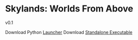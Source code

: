 # Skylands: Worlds From Above
v0.1
 
Download Python [Launcher](https://github.com/Heine574/Skylands-WFA/raw/master/Skylands%20Launcher.exe)
Download [Standalone Executable](https://github.com/Heine574/Skylands-WFA/raw/master/Skylands.exe)
